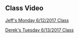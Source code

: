 ## Class Video

[Jeff's Monday 6/12/2017 Class](https://codingbootcamp.hosted.panopto.com/Panopto/Pages/Viewer.aspx?id=67d6bcae-0542-455e-8061-7f4a580d3d58)

[Derek's Tuesday 6/13/2017 Class](https://codingbootcamp.hosted.panopto.com/Panopto/Pages/Viewer.aspx?id=6caaed83-c505-4eec-bc3c-beece7f14cf5)
